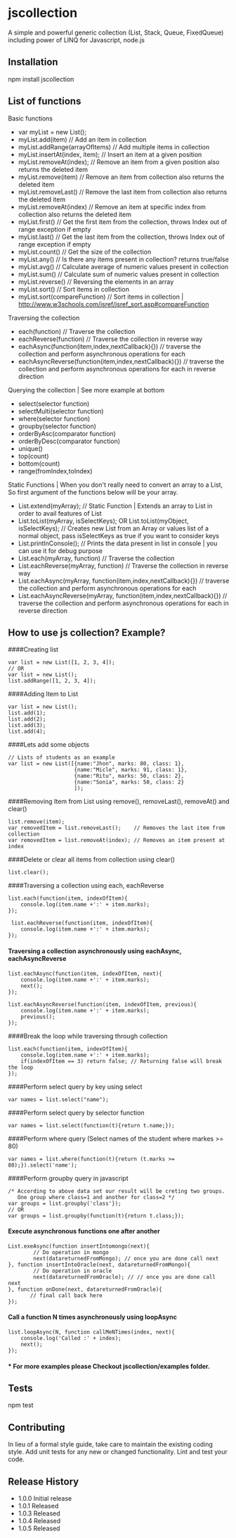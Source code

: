 # jscollection
A simple and powerful generic collection (List, Stack, Queue, FixedQueue) including power of LINQ for Javascript, node.js

## Installation

  npm install jscollection
  
## List of functions

Basic functions
   
  * var myList = new List();
  * myList.add(item)               // Add an item in collection
  * myList.addRange(arrayOfItems)  // Add multiple items in collection
  * myList.insertAt(index, item);  // Insert an item at a given position
  * myList.removeAt(index);        // Remove an item from a given position also returns the deleted item
  * myList.remove(item)            // Remove an item from collection also returns the deleted item
  * myList.removeLast()            // Remove the last item from collection also returns the deleted item
  * myList.removeAt(index)         // Remove an item at specific index from collection also returns the deleted item
  * myList.first()                 // Get the first item from the collection, throws Index out of range exception if empty
  * myList.last()                  // Get the last item from the collection, throws Index out of range exception if empty
  * myList.count()                 // Get the size of the collection
  * myList.any()                   // Is there any items present in collection? returns true/false
  * myList.avg()                   // Calculate average of numeric values present in collection
  * myList.sum()                   // Calculate sum of numeric values present in collection
  * myList.reverse()               // Reversing the elements in an array
  * myList.sort()                  // Sort items in collection
  * myList.sort(compareFunction)   // Sort items in collection | http://www.w3schools.com/jsref/jsref_sort.asp#compareFunction

Traversing the collection

  * each(function)                 // Traverse the collection
  * eachReverse(function)          // Traverse the collection in reverse way
  * eachAsync(function(item,index,nextCallback){}) // traverse the collection and perform asynchronous operations for each
  * eachAsyncReverse(function(item,index,nextCallback){}) // traverse the collection and perform asynchronous operations for each in reverse direction

Querying the collection | See more example at bottom

  * select(selector function)
  * selectMulti(selector function)
  * where(selector function)
  * groupby(selector function)
  * orderByAsc(comparator function)
  * orderByDesc(comparator function)
  * unique()
  * top(count)
  * bottom(count)
  * range(fromIndex,toIndex)

Static Functions | When you don't really need to convert an array to a List, So first argument of the functions below will be your array. 

  * List.extend(myArray); // Static Function | Extends an array to List in order to avail features of List
  * List.toList(myArray, isSelectKeys); OR List.toList(myObject, isSelectKeys); // Creates new List from an Array or values list of a normal object, pass isSelectKeys as true if you want to consider keys
  * List.printInConsole(); // Prints the data present in list in console | you can use it for debug purpose
  * List.each(myArray, function)         // Traverse the collection
  * List.eachReverse(myArray, function)  // Traverse the collection in reverse way
  * List.eachAsync(myArray, function(item,index,nextCallback){}) // traverse the collection and perform asynchronous operations for each
  * List.eachAsyncReverse(myArray, function(item,index,nextCallback){}) // traverse the collection and perform asynchronous operations for each in reverse direction
  
## How to use js collection? Example?

####Creating list

    var list = new List([1, 2, 3, 4]); 
    // OR
    var list = new List();
    list.addRange([1, 2, 3, 4]);

####Adding Item to List

    var list = new List();
    list.add(1);
    list.add(2);
    list.add(3);
    list.add(4);

####Lets add some objects

    // Lists of students as an example
    var list = new List([{name:"Jhon", marks: 80, class: 1}, 
                         {name:"Micle", marks: 91, class: 1}, 
                         {name:"Ritu", marks: 50, class: 2},
                         {name:"Sonia", marks: 50, class: 2}
                         ]);
                         
####Removing Item from List using remove(), removeLast(), removeAt() and clear()

    list.remove(item);
    var removedItem = list.removeLast();    // Removes the last item from collection
    var removedItem = list.removeAt(index); // Removes an item present at index

####Delete or clear all items from collection using clear()

    list.clear();

####Traversing a collection using each, eachReverse

    list.each(function(item, indexOfItem){
        console.log(item.name +':' + item.marks);
    });
    
     list.eachReverse(function(item, indexOfItem){
        console.log(item.name +':' + item.marks);
    });

#### Traversing a collection asynchronously using eachAsync, eachAsyncReverse

    list.eachAsync(function(item, indexOfItem, next){
        console.log(item.name +':' + item.marks);
        next();
    });
    
    list.eachAsyncReverse(function(item, indexOfItem, previous){
        console.log(item.name +':' + item.marks);
        previous();
    });
    
####Break the loop while traversing through collection

    list.each(function(item, indexOfItem){
        console.log(item.name +':' + item.marks);
        if(indexOfItem == 3) return false; // Returning false will break the loop
    });
    
####Perform select query by key using select

    var names = list.select("name");
        
####Perform select query by selector function

    var names = list.select(function(t){return t.name;});

####Perform where query (Select names of the student where markes >= 80)

    var names = list.where(function(t){return (t.marks >= 80);}).select('name');
    
####Perform groupby query in javascript

    /* According to above data set our result will be creting two groups. 
       One group where class=1 and another for class=2 */
    var groups = list.groupby('class'}); 
    // OR
    var groups = list.groupby(function(t){return t.class;});
    
#### Execute asynchronous functions one after another

    List.exeAsync(function insertIntomongo(next){
            // Do operation in mongo
            next(datareturnedFromMongo); // once you are done call next
    }, function insertIntoOracle(next, datareturnedFromMongo){
            // Do operation in oracle
            next(datareturnedFromOracle); // // once you are done call next
    }, function onDone(next, datareturnedFromOracle){
           // final call back here
    });
        
#### Call a function N times asynchronously using loopAsync
    
    list.loopAsync(N, function callMeNTimes(index, next){
        console.log('Called :' + index);
        next();
    });

#### * For more examples please Checkout jscollection/examples folder.

## Tests

  npm test

## Contributing

In lieu of a formal style guide, take care to maintain the existing coding style.
Add unit tests for any new or changed functionality. Lint and test your code.

## Release History

* 1.0.0 Initial release
* 1.0.1 Released
* 1.0.3 Released
* 1.0.4 Released
* 1.0.5 Released